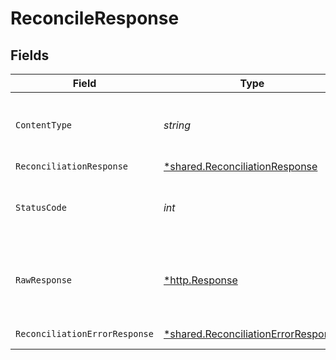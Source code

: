 # ReconcileResponse


## Fields

| Field                                                                                            | Type                                                                                             | Required                                                                                         | Description                                                                                      |
| ------------------------------------------------------------------------------------------------ | ------------------------------------------------------------------------------------------------ | ------------------------------------------------------------------------------------------------ | ------------------------------------------------------------------------------------------------ |
| `ContentType`                                                                                    | *string*                                                                                         | :heavy_check_mark:                                                                               | HTTP response content type for this operation                                                    |
| `ReconciliationResponse`                                                                         | [*shared.ReconciliationResponse](../../../pkg/models/shared/reconciliationresponse.md)           | :heavy_minus_sign:                                                                               | OK                                                                                               |
| `StatusCode`                                                                                     | *int*                                                                                            | :heavy_check_mark:                                                                               | HTTP response status code for this operation                                                     |
| `RawResponse`                                                                                    | [*http.Response](https://pkg.go.dev/net/http#Response)                                           | :heavy_check_mark:                                                                               | Raw HTTP response; suitable for custom response parsing                                          |
| `ReconciliationErrorResponse`                                                                    | [*shared.ReconciliationErrorResponse](../../../pkg/models/shared/reconciliationerrorresponse.md) | :heavy_minus_sign:                                                                               | Error response                                                                                   |